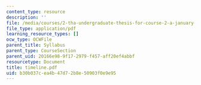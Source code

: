```yaml
---
content_type: resource
description: ''
file: /media/courses/2-tha-undergraduate-thesis-for-course-2-a-january-iap-2007/b30b037cea4b47d72b8e50903f0e9e95_timeline.pdf
file_type: application/pdf
learning_resource_types: []
ocw_type: OCWFile
parent_title: Syllabus
parent_type: CourseSection
parent_uid: 20166e98-9f17-2979-f457-aff20ef4abbf
resourcetype: Document
title: timeline.pdf
uid: b30b037c-ea4b-47d7-2b8e-50903f0e9e95
---
```

